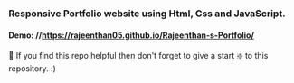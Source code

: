 ### Responsive Portfolio website using Html, Css and JavaScript.

#### Demo: //https://rajeenthan05.github.io/Rajeenthan-s-Portfolio/

🙏 If you find this repo helpful then don't forget to give a start ❇️  to this repository. :)

